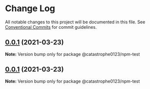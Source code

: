# Change Log

All notable changes to this project will be documented in this file.
See [Conventional Commits](https://conventionalcommits.org) for commit guidelines.

## [0.0.1](https://github.com/Catastrophe0123/npm-test/compare/v0.0.7...v0.0.1) (2021-03-23)

**Note:** Version bump only for package @catastrophe0123/npm-test





## [0.0.1](https://github.com/Catastrophe0123/npm-test/compare/v0.0.7...v0.0.1) (2021-03-23)

**Note:** Version bump only for package @catastrophe0123/npm-test
